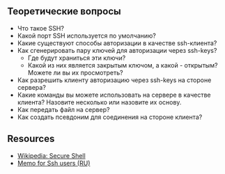 ## Теоретические вопросы

* Что такое SSH?
* Какой порт SSH используется по умолчанию?
* Какие существуют способы авторизации в качестве ssh-клиента?
* Как сгенерировать пару ключей для авторизации через ssh-keys?
	* Где будут храниться эти ключи?
	* Какой из них является закрытым ключом, а какой - открытым? Можете ли вы их просмотреть?
* Как разрешить клиенту авторизацию через ssh-keys на стороне сервера?
* Какие команды вы можете использовать на сервере в качестве клиента? Назовите несколько или назовите их основу.
* Как передать файл на сервер?
* Как создать псевдоним для соединения на стороне клиента?
## Resources

* [Wikipedia: Secure Shell](https://en.wikipedia.org/wiki/Secure_Shell)
* [Memo for Ssh users (RU)](https://habr.com/ru/articles/122445/)